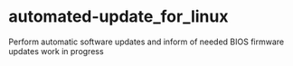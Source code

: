 # automated-update_for_linux
Perform automatic software updates and inform of needed BIOS firmware updates
work in progress
